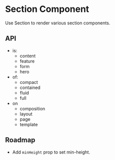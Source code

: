 # Section Component

Use Section to render various section components.

## API

- is:
  - content
  - feature
  - form
  - hero
- of:
  - compact
  - contained
  - fluid
  - full
- on
  - composition
  - layout
  - page
  - template

## Roadmap

- Add `minHeight` prop to set min-height.
